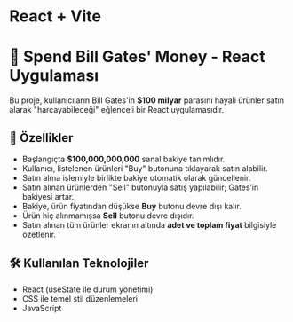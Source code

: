 # React + Vite

# 💸 Spend Bill Gates' Money - React Uygulaması

Bu proje, kullanıcıların Bill Gates'in **$100 milyar** parasını hayali ürünler satın alarak "harcayabileceği" eğlenceli bir React uygulamasıdır.

## 🚀 Özellikler

- Başlangıçta **$100,000,000,000** sanal bakiye tanımlıdır.
- Kullanıcı, listelenen ürünleri "Buy" butonuna tıklayarak satın alabilir.
- Satın alma işlemiyle birlikte bakiye otomatik olarak güncellenir.
- Satın alınan ürünlerden "Sell" butonuyla satış yapılabilir; Gates’in bakiyesi artar.
- Bakiye, ürün fiyatından düşükse **Buy** butonu devre dışı kalır.
- Ürün hiç alınmamışsa **Sell** butonu devre dışıdır.
- Satın alınan tüm ürünler ekranın altında **adet ve toplam fiyat** bilgisiyle özetlenir.

## 🛠️ Kullanılan Teknolojiler

- React (useState ile durum yönetimi)
- CSS ile temel stil düzenlemeleri
- JavaScript

